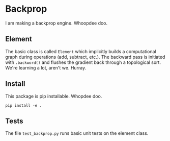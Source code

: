 # Backprop
I am making a backprop engine. Whoopdee doo. 

## Element
The basic class is called `Element` which implicitly builds a computational 
graph during operations (add, subtract, etc.). The backward pass is initiated 
with `.backword()` and flushes the gradient back through a topological sort. 
We're learning a lot, aren't we. Hurray.

## Install
This package is pip installable. Whopdee doo.
```
pip install -e .
```

## Tests
The file `test_backprop.py` runs basic unit tests on the element class.